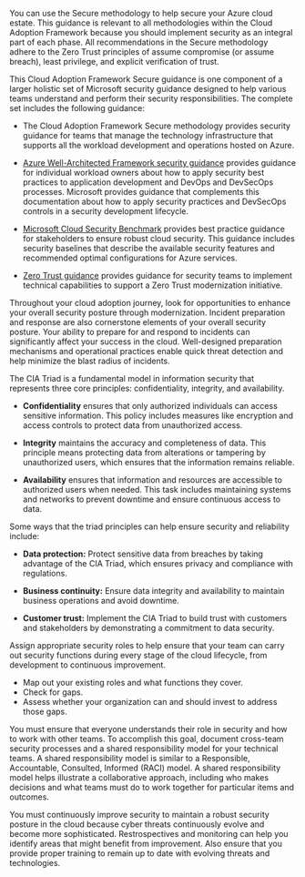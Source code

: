 You can use the Secure methodology to help secure your Azure cloud estate. This guidance is relevant to all methodologies within the Cloud Adoption Framework because you should implement security as an integral part of each phase. All recommendations in the Secure methodology adhere to the Zero Trust principles of assume compromise (or assume breach), least privilege, and explicit verification of trust.

This Cloud Adoption Framework Secure guidance is one component of a larger holistic set of Microsoft security guidance designed to help various teams understand and perform their security responsibilities. The complete set includes the following guidance:

- The Cloud Adoption Framework Secure methodology provides security guidance for teams that manage the technology infrastructure that supports all the workload development and operations hosted on Azure.

- [Azure Well-Architected Framework security guidance](/azure/well-architected/security/) provides guidance for individual workload owners about how to apply security best practices to application development and DevOps and DevSecOps processes. Microsoft provides guidance that complements this documentation about how to apply security practices and DevSecOps controls in a security development lifecycle.

- [Microsoft Cloud Security Benchmark](/security/benchmark/azure/) provides best practice guidance for stakeholders to ensure robust cloud security. This guidance includes security baselines that describe the available security features and recommended optimal configurations for Azure services.

- [Zero Trust guidance](/security/zero-trust/) provides guidance for security teams to implement technical capabilities to support a Zero Trust modernization initiative.

Throughout your cloud adoption journey, look for opportunities to enhance your overall security posture through modernization. Incident preparation and response are also cornerstone elements of your overall security posture. Your ability to prepare for and respond to incidents can significantly affect your success in the cloud. Well-designed preparation mechanisms and operational practices enable quick threat detection and help minimize the blast radius of incidents.

The CIA Triad is a fundamental model in information security that represents three core principles: confidentiality, integrity, and availability.

- **Confidentiality** ensures that only authorized individuals can access sensitive information. This policy includes measures like encryption and access controls to protect data from unauthorized access.

- **Integrity** maintains the accuracy and completeness of data. This principle means protecting data from alterations or tampering by unauthorized users, which ensures that the information remains reliable.

- **Availability** ensures that information and resources are accessible to authorized users when needed. This task includes maintaining systems and networks to prevent downtime and ensure continuous access to data.

Some ways that the triad principles can help ensure security and reliability include:

- **Data protection:** Protect sensitive data from breaches by taking advantage of the CIA Triad, which ensures privacy and compliance with regulations.

- **Business continuity:** Ensure data integrity and availability to maintain business operations and avoid downtime.

- **Customer trust:** Implement the CIA Triad to build trust with customers and stakeholders by demonstrating a commitment to data security.

Assign appropriate security roles to help ensure that your team can carry out security functions during every stage of the cloud lifecycle, from development to continuous improvement. 

- Map out your existing roles and what functions they cover.
- Check for gaps.
- Assess whether your organization can and should invest to address those gaps. 

You must ensure that everyone understands their role in security and how to work with other teams. To accomplish this goal, document cross-team security processes and a shared responsibility model for your technical teams. A shared responsibility model is similar to a Responsible, Accountable, Consulted, Informed (RACI) model. A shared responsibility model helps illustrate a collaborative approach, including who makes decisions and what teams must do to work together for particular items and outcomes.

You must continuously improve security to maintain a robust security posture in the cloud because cyber threats continuously evolve and become more sophisticated. Restrospectives and monitoring can help you identify areas that might benefit from improvement. Also ensure that you provide proper training to remain up to date with evolving threats and technologies.